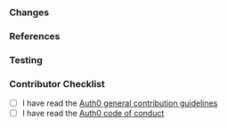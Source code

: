 <!--
  Please only send pull requests to branches that are actively supported.
  Pull requests without an adequate title, description, or tests will be closed.
-->

### Changes

<!--
  What is changing, and why this is important?
-->

### References

<!--
  Link to any associated issues.
-->

### Testing

<!--
  Tests must be added for new functionality, and existing tests should complete without errors.
  100% test coverage is required.
-->

### Contributor Checklist

-   [ ] I have read the [Auth0 general contribution guidelines](https://github.com/auth0/open-source-template/blob/master/GENERAL-CONTRIBUTING.md)
-   [ ] I have read the [Auth0 code of conduct](https://github.com/auth0/open-source-template/blob/master/CODE-OF-CONDUCT.md)
